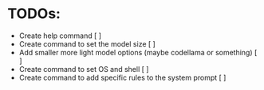 # TODOs:
- Create help command [ ]
- Create command to set the model size [ ]
- Add smaller more light model options (maybe codellama or something) [ ] 
- Create command to set OS and shell [ ]
- Create command to add specific rules to the system prompt [ ]
